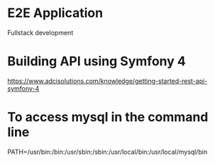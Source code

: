 # E2E Application
Fullstack development

# Building API using Symfony 4
https://www.adcisolutions.com/knowledge/getting-started-rest-api-symfony-4

# To access mysql in the command line
PATH=/usr/bin:/bin:/usr/sbin:/sbin:/usr/local/bin:/usr/local/mysql/bin


